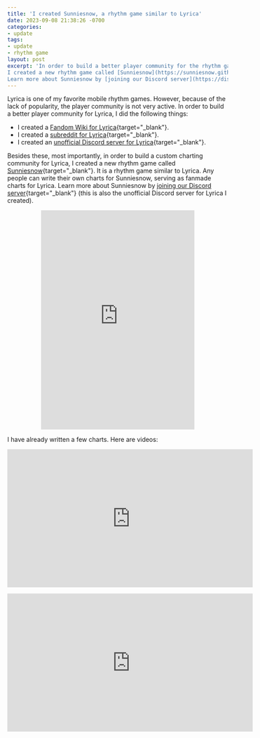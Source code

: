 ```yaml
---
title: 'I created Sunniesnow, a rhythm game similar to Lyrica'
date: 2023-09-08 21:38:26 -0700
categories:
- update
tags:
- update
- rhythm game
layout: post
excerpt: 'In order to build a better player community for the rhythm game Lyrica,
I created a new rhythm game called [Sunniesnow](https://sunniesnow.github.io){target="_blank"}.
Learn more about Sunniesnow by [joining our Discord server](https://discord.gg/6ZHRU9teju){target="_blank"}.'
---
```


Lyrica is one of my favorite mobile rhythm games.
However, because of the lack of popularity, the player community is not very active.
In order to build a better player community for Lyrica, I did the following things:

- I created a [Fandom Wiki for Lyrica](https://lyrica.fandom.com/zh-tw/wiki/){target="_blank"}.
- I created a [subreddit for Lyrica](https://reddit.com/r/lyricagame/){target="_blank"}.
- I created an [unofficial Discord server for Lyrica](https://discord.gg/6ZHRU9teju){target="_blank"}.

Besides these, most importantly, in order to build a custom charting community for Lyrica,
I created a new rhythm game called [Sunniesnow](https://sunniesnow.github.io){target="_blank"}.
It is a rhythm game similar to Lyrica.
Any people can write their own charts for Sunniesnow, serving as fanmade charts for Lyrica.
Learn more about Sunniesnow by [joining our Discord server](https://discord.gg/6ZHRU9teju){target="_blank"}
(this is also the unofficial Discord server for Lyrica I created).

<p style="text-align: center"><iframe src="https://discord.com/widget?id=1131429935303626782&theme=dark" width="350" height="500" allowtransparency="true" frameborder="0" sandbox="allow-popups allow-popups-to-escape-sandbox allow-same-origin allow-scripts"></iframe></p>

I have already written a few charts. Here are videos:

<p style="text-align: center"><iframe width="560" height="315" src="https://youtube.com/embed/xqrqxprl71o" title="Stasis Master 13" frameborder="0" allow="accelerometer; autoplay; clipboard-write; encrypted-media; gyroscope; picture-in-picture; web-share" allowfullscreen></iframe></p>

<p style="text-align: center"><iframe width="560" height="315" src="https://youtube.com/embed/oiMivgDPJBg" title="嘤嘤大作战 Master 12" frameborder="0" allow="accelerometer; autoplay; clipboard-write; encrypted-media; gyroscope; picture-in-picture; web-share" allowfullscreen></iframe></p>
